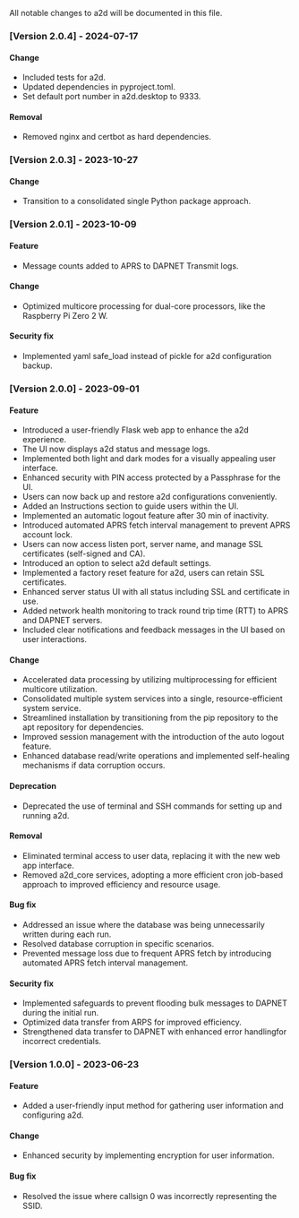 All notable changes to a2d will be documented in this file.

### [Version 2.0.4] - 2024-07-17

#### Change
- Included tests for a2d.
- Updated dependencies in pyproject.toml.
- Set default port number in a2d.desktop to 9333.

#### Removal
- Removed nginx and certbot as hard dependencies.

### [Version 2.0.3] - 2023-10-27

#### Change
- Transition to a consolidated single Python package approach.

### [Version 2.0.1] - 2023-10-09

#### Feature
- Message counts added to APRS to DAPNET Transmit logs.

#### Change
- Optimized multicore processing for dual-core processors, like the Raspberry Pi
Zero 2 W.

#### Security fix
- Implemented yaml safe_load instead of pickle for a2d configuration backup.

### [Version 2.0.0] - 2023-09-01

#### Feature
- Introduced a user-friendly Flask web app to enhance the a2d experience.
- The UI now displays a2d status and message logs.
- Implemented both light and dark modes for a visually appealing user interface.
- Enhanced security with PIN access protected by a Passphrase for the UI.
- Users can now back up and restore a2d configurations conveniently.
- Added an Instructions section to guide users within the UI.
- Implemented an automatic logout feature after 30 min of inactivity.
- Introduced automated APRS fetch interval management to prevent APRS account
lock.
- Users can now access listen port, server name, and manage SSL certificates
(self-signed and CA).
- Introduced an option to select a2d default settings.
- Implemented a factory reset feature for a2d, users can retain SSL
certificates.
- Enhanced server status UI with all status including SSL and certificate in
use.
- Added network health monitoring to track round trip time (RTT) to APRS and
DAPNET servers.
- Included clear notifications and feedback messages in the UI based on user
interactions.

#### Change
- Accelerated data processing by utilizing multiprocessing for efficient
multicore utilization.
- Consolidated multiple system services into a single, resource-efficient system
service.
- Streamlined installation by transitioning from the pip repository to the apt
repository for dependencies.
- Improved session management with the introduction of the auto logout feature.
- Enhanced database read/write operations and implemented self-healing
mechanisms if data corruption occurs.

#### Deprecation
- Deprecated the use of terminal and SSH commands for setting up and running
a2d.

#### Removal
- Eliminated terminal access to user data, replacing it with the new web app
interface.
- Removed a2d_core services, adopting a more efficient cron job-based approach
to improved efficiency and resource usage.

#### Bug fix
- Addressed an issue where the database was being unnecessarily written during
each run.
- Resolved database corruption in specific scenarios.
- Prevented message loss due to frequent APRS fetch by introducing automated
APRS fetch interval management.

#### Security fix
- Implemented safeguards to prevent flooding bulk messages to DAPNET during the
initial run.
- Optimized data transfer from ARPS for improved efficiency.
- Strengthened data transfer to DAPNET with enhanced error handlingfor incorrect
credentials.

### [Version 1.0.0] - 2023-06-23

#### Feature
- Added a user-friendly input method for gathering user information and
configuring a2d.

#### Change
- Enhanced security by implementing encryption for user information.

#### Bug fix
- Resolved the issue where callsign 0 was incorrectly representing the SSID.
